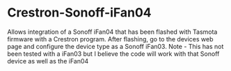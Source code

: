 # Crestron-Sonoff-iFan04

Allows integration of a Sonoff iFan04 that has been flashed with Tasmota firmware with a Crestron program.
After flashing, go to the devices web page and configure the device type as a Sonoff iFan03.
Note - This has not been tested with a iFan03 but I believe the code will work with that Sonoff device
as well as the iFan04
